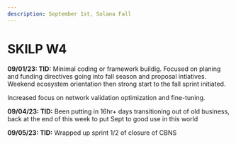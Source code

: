 ```yaml
---
description: September 1st, Solana Fall
---
```


# SKILP W4

**09/01/23: TID:** Minimal coding or framework buildig. Focused on planing and funding directives going into fall season and proposal intiatives. Weekend ecosystem orientation then strong start to the fall sprint initiated.

Increased focus on  network validation optimization and fine-tuning.&#x20;

**09/04/23: TID:** Been putting in 16hr+ days transitioning out of old business, back at the end of this week to put Sept to good use in this world

**09/05/23: TID:** Wrapped up sprint 1/2 of closure of CBNS
